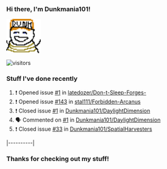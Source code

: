 ### Hi there, I'm Dunkmania101\!
![profile-pic](images/dunkie.png)

![visitors](https://visitor-badge-reloaded.herokuapp.com/badge?page_id=Dunkmania101.Dunkmania101&color=00cf00)

### Stuff I've done recently
<!--START_SECTION:activity-->
1. ❗️ Opened issue [#1](https://github.com/latedozer/Don-t-Sleep-Forges-/issues/1) in [latedozer/Don-t-Sleep-Forges-](https://github.com/latedozer/Don-t-Sleep-Forges-)
2. ❗️ Opened issue [#143](https://github.com/stal111/Forbidden-Arcanus/issues/143) in [stal111/Forbidden-Arcanus](https://github.com/stal111/Forbidden-Arcanus)
3. ❗️ Closed issue [#1](https://github.com/Dunkmania101/DaylightDimension/issues/1) in [Dunkmania101/DaylightDimension](https://github.com/Dunkmania101/DaylightDimension)
4. 🗣 Commented on [#1](https://github.com/Dunkmania101/DaylightDimension/issues/1) in [Dunkmania101/DaylightDimension](https://github.com/Dunkmania101/DaylightDimension)
5. ❗️ Closed issue [#33](https://github.com/Dunkmania101/SpatialHarvesters/issues/33) in [Dunkmania101/SpatialHarvesters](https://github.com/Dunkmania101/SpatialHarvesters)
<!--END_SECTION:activity-->
|----------|
### Thanks for checking out my stuff\!
